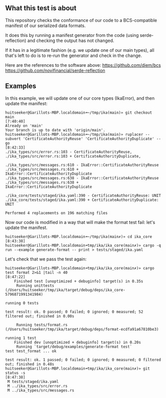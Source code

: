 ## What this test is about 

This repository checks the conformance of our code to a BCS-compatible manifest of our serialized data formats.

It does this by running a manifest generator from the code (using serde-reflection) and checking the output has not changed.

If it has in a legitimate fashion (e.g. we update one of our main types), all that's left to do is to re-run the generator and check in the change.

Here are the references to the software above:
https://github.com/diem/bcs
https://github.com/novifinancial/serde-reflection

## Examples

In this example, we will update one of our core types (IkaError), and then update the manifest:

```
huitseeker@Garillots-MBP.localdomain➜~/tmp/ika(main)» git checkout main                                                                                                                                                                                                                                                                                                                                                                                                               [7:40:40]
Already on 'main'
Your branch is up to date with 'origin/main'.
huitseeker@Garillots-MBP.localdomain➜~/tmp/ika(main)» ruplacer --subvert 'CertificateAuthorityReuse' 'CertificateAuthorityDuplicate' --go                                                                                                                                                                                                                                                                                                                                             [8:42:33]
./ika_types/src/error.rs:103 - CertificateAuthorityReuse,
./ika_types/src/error.rs:103 + CertificateAuthorityDuplicate,

./ika_types/src/messages.rs:610 - IkaError::CertificateAuthorityReuse
./ika_types/src/messages.rs:610 + IkaError::CertificateAuthorityDuplicate
./ika_types/src/messages.rs:638 - IkaError::CertificateAuthorityReuse
./ika_types/src/messages.rs:638 + IkaError::CertificateAuthorityDuplicate

./ika_core/tests/staged/ika.yaml:390 - CertificateAuthorityReuse: UNIT
./ika_core/tests/staged/ika.yaml:390 + CertificateAuthorityDuplicate: UNIT

Performed 4 replacements on 196 matching files
```

Now our code is modified in a way that will make the format test fail: let's update the manifest.

```
huitseeker@Garillots-MBP.localdomain➜~/tmp/ika(main✗)» cd ika_core                                                                                                                                                                                                                                                                                                                                                                                                                    [8:43:38]
huitseeker@Garillots-MBP.localdomain➜tmp/ika/ika_core(main✗)» cargo -q run --example generate-format -- print > tests/staged/ika.yaml
```


Let's check that we pass the test again:
```
huitseeker@Garillots-MBP.localdomain➜tmp/ika/ika_core(main✗)» cargo test format 2>&1 |tail -n 40                                                                                                                                                                                                                                                                                                                                                                                      [8:47:22]
    Finished test [unoptimized + debuginfo] target(s) in 0.35s
     Running unittests (/Users/huitseeker/tmp/ika/target/debug/deps/ika_core-5796871991341984)

running 0 tests

test result: ok. 0 passed; 0 failed; 0 ignored; 0 measured; 52 filtered out; finished in 0.00s

     Running tests/format.rs (/Users/huitseeker/tmp/ika/target/debug/deps/format-ecdfa91a67810be3)

running 1 test
    Finished dev [unoptimized + debuginfo] target(s) in 0.20s
     Running `target/debug/examples/generate-format test`
test test_format ... ok

test result: ok. 1 passed; 0 failed; 0 ignored; 0 measured; 0 filtered out; finished in 0.48s
huitseeker@Garillots-MBP.localdomain➜tmp/ika/ika_core(main✗)» git status -s                                                                                                                                                                                                                                                                                                                                                                                                           [8:47:38]
 M tests/staged/ika.yaml
 M ../ika_types/src/error.rs
 M ../ika_types/src/messages.rs
 ```